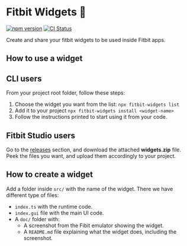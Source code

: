 # Fitbit Widgets 🧩

[![npm version](https://badge.fury.io/js/fitbit-widgets.svg)](https://www.npmjs.com/package/fitbit-widgets)
[![CI Status](https://github.com/SergioMorchon/fitbit-widgets/workflows/CI/badge.svg)](https://github.com/SergioMorchon/fitbit-widgets/actions?query=workflow%3ACI)

Create and share your fitbit widgets to be used inside Fitbit apps.

## How to **use** a widget

## CLI users

From your project root folder, follow these steps:

1. Choose the widget you want from the list:
   `npx fitbit-widgets list`
1. Add it to your project
   `npx fitbit-widgets install <widget-name>`
1. Follow the instructions printed to start using it from your code.

## Fitbit Studio users

Go to the [releases](https://github.com/SergioMorchon/fitbit-widgets/releases) section, and download the attached **widgets.zip** file.
Peek the files you want, and upload them accordingly to your project.

## How to **create** a widget

Add a folder inside `src/` with the name of the widget.
There we have different type of files:

- `index.ts` with the runtime code.
- `index.gui` file with the main UI code.
- A `doc/` folder with:
  - A screenshot from the Fibit emulator showing the widget.
  - A `README.md` file explaining what the widget does, including the screenshot.
